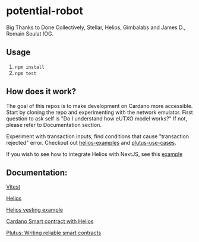# potential-robot
Big Thanks to Done Collectively, Stellar, Helios, Gimbalabs and James D., Romain Soulat IOG. 

## Usage
1. `npm install`
2. `npm test`

## How does it work?
The goal of this repos is to make development on Cardano more accessible.
Start by cloning the repo and experimenting with the network emulator.
First question to ask self is "Do I understand how eUTXO model works?" 
If not, please refer to Documentation section.

Experiment with transaction inputs, find conditions that cause "transaction rejected" error.
Checkout out [helios-examples](https://github.com/lley154/helios-examples) and [plutus-use-cases](https://github.com/input-output-hk/plutus-use-cases).

If you wish to see how to integrate Helios with NextJS, see this [example](https://github.com/lley154/helios-examples/tree/main/vesting)


## Documentation:
[Vitest](https://vitest.dev/)

[Helios](https://github.com/Hyperion-BT/helios)

[Helios vesting example](https://github.com/lley154/helios-examples/tree/main/vesting)

[Cardano Smart contract with Helios](https://github.com/lley154/helios-examples/blob/main/docs/Cardano%20Smart%20Contracts%20with%20Helios.pdf)

[Plutus: Writing reliable smart contracts](https://leanpub.com/plutus-smart-contracts) 

